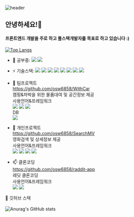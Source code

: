 ![header](https://capsule-render.vercel.app/api?type=wave&color=auto&height=300&section=header&text=Welcome%20My%20github%20&fontSize=80)

## 안녕하세요!👋
#### 프론트엔드 개발을 주로 하고 풀스택개발자를 목표로 하고 있습니다 :)


<!-- - 🔭 I’m currently working on ...
- 👯 I’m looking to collaborate on ...
- 🤔 I’m looking for help with ...
- 💬 Ask me about ...
- 📫 How to reach me: ...
- 😄 Pronouns: ...
-->
[![Top Langs](https://github-readme-stats.vercel.app/api/top-langs/?username=osw6858&layout=compact)](https://github.com/osw6858/github-readme-stats)<br>
- 🌱 공부중:  <img src="https://img.shields.io/badge/TypeScript-3178C6?style=flat&logo=TypeScript&logoColor=white"/> <img src="https://img.shields.io/badge/Docker-2496ED?style=flat&logo=Docker&logoColor=white"/> 

- ⚡ 기술스택:  <img src="https://img.shields.io/badge/React-61DAFB?style=flat&logo=React&logoColor=white"/>
    <img src="https://img.shields.io/badge/JavaScript-F7DF1E?style=flat&logo=JavaScript&logoColor=white"/>
     <img src="https://img.shields.io/badge/HTML5-E34F26?style=flat&logo=HTML5&logoColor=white"/>
      <img src="https://img.shields.io/badge/CSS3-1572B6?style=flat&logo=CSS3&logoColor=white"/>
      <img src="https://img.shields.io/badge/Java-FC4C02?style=flat&logo=Java&logoColor=white"/>
      <img src="https://img.shields.io/badge/Spring-6DB33F?style=flat&logo=Spring&logoColor=white"/>
       <img src="https://img.shields.io/badge/MySql-4479A1?style=flat&logo=MySql&logoColor=white"/>
        <img src="https://img.shields.io/badge/Git-F05032?style=flat&logo=Git&logoColor=white"/> 
 - 👯 팀프로젝트 <br> https://github.com/osw6858/WithCar <br> 캠핑&차박을 위한 물품대여 및 공간정보 제공<br> 
 사용언어&프레임워크 <br> <img src="https://img.shields.io/badge/Java-FC4C02?style=flat&logo=Java&logoColor=white"/>  <img src="https://img.shields.io/badge/JavaScript-F7DF1E?style=flat&logo=JavaScript&logoColor=white"/> <img src="https://img.shields.io/badge/Spring-6DB33F?style=flat&logo=Spring&logoColor=white"/> <br> DB <br> <img src="https://img.shields.io/badge/MySql-4479A1?style=flat&logo=MySql&logoColor=white"/>
 - 💬 개인프로젝트 <br> https://github.com/osw6858/SearchMV <br> 영화검색 및 상세정보 제공 <br>
 사용언어&프레임워크 <br> <img src="https://img.shields.io/badge/JavaScript-F7DF1E?style=flat&logo=JavaScript&logoColor=white"/> <img src="https://img.shields.io/badge/React-61DAFB?style=flat&logo=React&logoColor=white"/>  <img src="https://img.shields.io/badge/HTML5-E34F26?style=flat&logo=HTML5&logoColor=white"/> <img src="https://img.shields.io/badge/CSS3-1572B6?style=flat&logo=CSS3&logoColor=white"/> <br>
 - 📫 클론코딩 <br> https://github.com/osw6858/raddit-app <br> 레딧 클론코딩 <br>
  사용언어&프레임워크 <br>  <img src="https://img.shields.io/badge/TypeScript-3178C6?style=flat&logo=TypeScript&logoColor=white"/> <img src="https://img.shields.io/badge/React-61DAFB?style=flat&logo=React&logoColor=white"/>
        
 🔭 깃허브 스택<br><br>
 ![Anurag's GitHub stats](https://github-readme-stats.vercel.app/api?username=osw6858&show_icons=true&theme=radical)<br>

        
    


